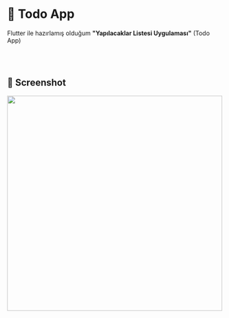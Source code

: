 # 📝 Todo App
Flutter ile hazırlamış olduğum **"Yapılacaklar Listesi Uygulaması"** (Todo App)

<br/><br/>

## 📱 Screenshot
<img src="https://www.mevlutcelik.com/assets/images/1712222010.png" width="500"/>
